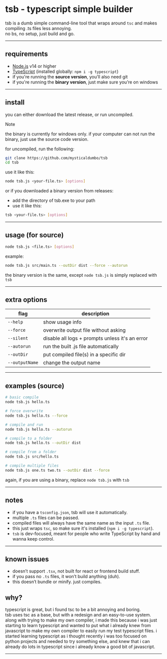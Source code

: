 # tsb - typescript simple builder

tsb is a dumb simple command-line tool that wraps around `tsc` and makes compiling .ts files less annoying.  
no bs, no setup, just build and go.

---

## requirements

* [Node.js](https://nodejs.org/) v14 or higher
* [TypeScript](https://www.npmjs.com/package/typescript) (installed globally: `npm i -g typescript`)
* if you're running the **source version**, you’ll also need git
* if you're running the **binary version**, just make sure you’re on windows

---

## install

you can either download the latest release, or run uncompiled.
> [!NOTE]
> the binary is currently for windows only. if your computer can not run the binary, just use the source code version.

for uncompiled, run the following:

```bash
git clone https://github.com/mysticaldumbo/tsb
cd tsb
````

use it like this:

```bash
node tsb.js <your-file.ts> [options]
```

or if you downloaded a binary version from releases:
- add the directory of tsb.exe to your path
- use it like this:
```bash
tsb <your-file.ts> [options]
```

---

## usage (for source)

```bash
node tsb.js <file.ts> [options]
```

example:

```bash
node tsb.js src/main.ts --outDir dist --force --autorun
```

the binary version is the same, except `node tsb.js` is simply replaced with `tsb`

---

## extra options

| flag            | description                                     |
| ----------------| ----------------------------------------------- |
| `--help`        | show usage info                                 |
| `--force`       | overwrite output file without asking            |
| `--silent`      | disable all logs + prompts unless it's an error |
| `--autorun`     | run the built .js file automatically            |
| `--outDir`      | put compiled file(s) in a specific dir          |
|  `--outputName` | change the output name

---

## examples (source)

```bash
# basic compile
node tsb.js hello.ts

# force overwrite
node tsb.js hello.ts --force

# compile and run
node tsb.js hello.ts --autorun

# compile to a folder
node tsb.js hello.ts --outDir dist

# compile from a folder
node tsb.js src/hello.ts

# compile multiple files
node tsb.js one.ts two.ts --outDir dist --force
```
again, if you are using a binary, replace `node tsb.js` with `tsb`

---

## notes

* if you have a `tsconfig.json`, tsb will use it automatically.
* multiple `.ts` files can be passed.
* compiled files will always have the same name as the input `.ts` file.
* this just wraps `tsc`, so make sure it's installed (`npm i -g typescript`).
* `tsb` is dev-focused, meant for people who write TypeScript by hand and wanna keep control.

---

## known issues

* doesn’t support `.tsx`, not built for react or frontend build stuff.
* if you pass no `.ts` files, it won’t build anything (duh).
* this doesn’t bundle or minify. just compiles.

## why?

typescript is great, but i found tsc to be a bit annoying and boring.  
tsb uses tsc as a base, but with a redesign and an easy-to-use system.
along with trying to make my own compiler, i made this because i was just starting to learn typescript and wanted to put what i already knew from javascript to make my own compiler to easily run my test typescript files. i started learning typescript as i thought recently i was too focused on python projects and needed to try something else, and knew that i can already do lots in typescript since i already know a good bit of javascript.

---
